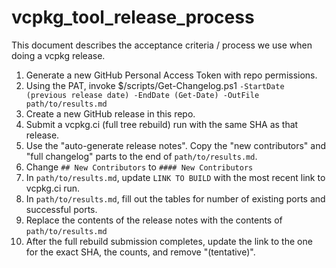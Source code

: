 # vcpkg_tool_release_process

This document describes the acceptance criteria / process we use when doing a vcpkg release.

1. Generate a new GitHub Personal Access Token with repo permissions.
2. Using the PAT, invoke $/scripts/Get-Changelog.ps1 `-StartDate (previous release date) -EndDate (Get-Date) -OutFile path/to/results.md`
3. Create a new GitHub release in this repo.
4. Submit a vcpkg.ci (full tree rebuild) run with the same SHA as that release.
5. Use the "auto-generate release notes". Copy the "new contributors" and "full changelog" parts to the end of `path/to/results.md`.
6. Change `## New Contributors` to `#### New Contributors`
7. In `path/to/results.md`, update `LINK TO BUILD` with the most recent link to vcpkg.ci run.
8. In `path/to/results.md`, fill out the tables for number of existing ports and successful ports.
9. Replace the contents of the release notes with the contents of `path/to/results.md`
10. After the full rebuild submission completes, update the link to the one for the exact SHA, the counts, and remove "(tentative)".
